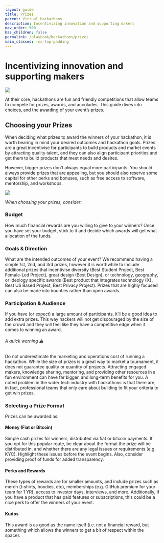 ```yaml
---
layout: guide
title: Prizes
parent: Virtual Hackathons
description: Incentivizing innovation and supporting makers 
nav_order: 500
has_children: false
permalink: /playbook/hackathons/prizes
main_classes: -no-top-padding
---
```


# Incentivizing innovation and supporting makers

![](https://i.imgur.com/T5f3P6A.png)

At their core, hackathons are fun and friendly competitions that allow teams to compete for prizes, awards, and accolades. This guide dives into choices, and the awarding of your event’s prizes.

## Choosing your Prizes
When deciding what prizes to award the winners of your hackathon, it is worth bearing in mind your desired outcomes and hackathon goals. Prizes are a great incentivise for participants to build products and market events by attracting quality talent, and they can also align participant priorities and get them to build products that meet needs and desires.

However, bigger prizes don’t always equal more participants. You should always provide prizes that are appealing, but you should also reserve some capital for other perks and bonuses, such as free access to software, mentorship, and workshops.

![](https://i.imgur.com/AFMzya9.png)

*When choosing your prizes, consider:*

### Budget
How much financial rewards are you willing to give to your winners? Once you have set your budget, stick to it and decide which awards will get what allocation of the funds.

### Goals & Direction
What are the intended outcomes of your event? We recommend having a simple 1st, 2nd, and 3rd prizes, however it is worthwhile to include additional prizes that incentivise diversity (Best Student Project, Best Female-Led Project), great design (Best Design), or technology, geography, or ideology specific awards (Best product that integrates technology {X}, Best US Based Project, Best Privacy Project). Prizes that are highly focused can also be made into bounties rather than open awards.

### Participation & Audience
If you have (or expect) a large amount of participants, it’ll be a good idea to add extra prizes. This way hackers will not get discouraged by the size of the crowd and they will feel like they have a competitive edge when it comes to winning an award.

###### A quick warning ⚠️ 
Do not underestimate the marketing and operations cost of running a hackathon. While the size of prizes is a great way to market a tournament, it does not guarantee quality or quantity of projects. Attracting engaged makers, knowledge sharing, mentoring, and providing other resources in a fun environment can have far bigger, and long-term benefits for you. A noted problem in the wider tech industry with hackathons is that there are, in fact, professional teams that only care about building to fit your criteria to get win prizes.

### Selecting a Prize Format
Prizes can be awarded as:

#### Money (Fiat or Bitcoin)
Simple cash prizes for winners, distributed via fiat or bitcoin payments. If you opt for this popular route, be clear about the format the prize will be distributed in, and whether there are any legal issues or requirements (e.g. KYC). Highlight these issues before the event begins. Also, consider providing proof of funds for added transparency.

#### Perks and Rewards
These types of rewards are for smaller amounts, and include prizes such as merch (t-shirts, hoodies, etc), memberships (e.g. GitHub premium for your team for 1 YR), access to investor days, interviews, and more. Additionally, if you have a product that has paid features or subscriptions, this could be a nice perk to offer the winners of your event.

#### Kudos
This award is as good as the name itself (i.e. not a financial reward, but something which allows the winners to get a bit of respect within the space).
